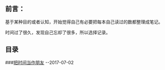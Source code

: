 ## 前言：

基于某种目的或者认知，开始觉得自己有必要把每本自己读过的数都整理成笔记。

时间过了很久，发现自己忘却了很多，所以选择记录。

## 目录

###[把时间当作朋友](./把时间当作朋友.md)  --2017-07-02
